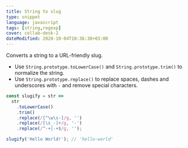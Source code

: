 ```yaml
---
title: String to slug
type: snippet
language: javascript
tags: [string,regexp]
cover: collab-desk-2
dateModified: 2020-10-04T10:36:38+03:00
---
```


Converts a string to a URL-friendly slug.

- Use `String.prototype.toLowerCase()` and `String.prototype.trim()` to normalize the string.
- Use `String.prototype.replace()` to replace spaces, dashes and underscores with `-` and remove special characters.

```js
const slugify = str =>
  str
    .toLowerCase()
    .trim()
    .replace(/[^\w\s-]/g, '')
    .replace(/[\s_-]+/g, '-')
    .replace(/^-+|-+$/g, '');
```

```js
slugify('Hello World!'); // 'hello-world'
```
